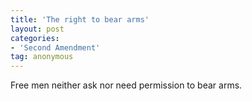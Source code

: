 ```yaml
---
title: 'The right to bear arms'
layout: post
categories:
- 'Second Amendment'
tag: anonymous
---
```


Free men neither ask nor need permission to bear arms.
